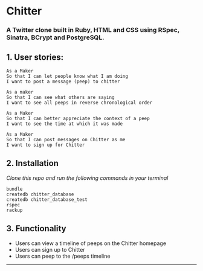 # Chitter

### A Twitter clone built in Ruby, HTML and CSS using RSpec, Sinatra, BCrypt and PostgreSQL.

## 1. User stories:

```
As a Maker
So that I can let people know what I am doing  
I want to post a message (peep) to chitter

As a maker
So that I can see what others are saying  
I want to see all peeps in reverse chronological order

As a Maker
So that I can better appreciate the context of a peep
I want to see the time at which it was made

As a Maker
So that I can post messages on Chitter as me
I want to sign up for Chitter
```

## 2. Installation

_Clone this repo and run the following commands in your terminal_

```
bundle
createdb chitter_database
createdb chitter_database_test
rspec
rackup

```

## 3. Functionality

- Users can view a timeline of peeps on the Chitter homepage
- Users can sign up to Chitter
- Users can peep to the /peeps timeline


<!-- BEGIN GENERATED SECTION DO NOT EDIT -->

---


<!-- END GENERATED SECTION DO NOT EDIT -->
